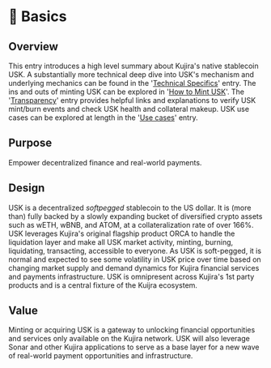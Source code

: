 # 🔢 Basics

## Overview

This entry introduces a high level summary about Kujira's native stablecoin USK. A substantially more technical deep dive into USK's mechanism and underlying mechanics can be found in the '[Technical Specifics](technical-specifics.md)' entry. The ins and outs of minting USK can be explored in '[How to Mint USK](how-to-mint-usk.md)'. The '[Transparency](transparency.md)' entry provides helpful links and explanations to verify USK mint/burn events and check USK health and collateral makeup. USK use cases can be explored at length in the '[Use cases](use-cases.md)' entry.

## Purpose

Empower decentralized finance and real-world payments.&#x20;

## Design

USK is a decentralized _softpegged_ stablecoin to the US dollar. It is (more than) fully backed by a slowly expanding bucket of diversified crypto assets such as wETH, wBNB, and ATOM, at a collateralization rate of over 166%. USK leverages Kujira's original flagship product ORCA to handle the liquidation layer and make all USK market activity, minting, burning, liquidating, transacting, accessible to everyone. As USK is soft-pegged, it is normal and expected to see some volatility in USK price over time based on changing market supply and demand dynamics for Kujira financial services and payments infrastructure. USK is omnipresent across Kujira's 1st party products and is a central fixture of the Kuijra ecosystem.

## Value

Minting or acquiring USK is a gateway to unlocking financial opportunities and services only available on the Kujira network. USK will also leverage Sonar and other Kujira applications to serve as a base layer for a new wave of real-world payment opportunities and infrastructure.&#x20;

&#x20; &#x20;
